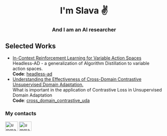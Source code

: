<h1 align="center">I'm Slava ✌️</h1>
<h3 align="center">And I am an AI researcher</h3>

<h2 align="left">Selected Works</h3>

<ul>
  <li><a href="https://arxiv.org/pdf/2312.13327.pdf" target="blank">In-Context Reinforcement Learning for Variable Action Spaces</a></li>
  Headless-AD - a generalization of Algorithm Distillation to variable action spaces.
  <br>
  <b>Code</b>: <a href="https://github.com/corl-team/headless-ad" target="blank">headless-ad</a> 
  <li><a href="https://openreview.net/forum?id=0GpMf9UeI3G" target="blank">Understanding the Effectiveness of Cross-Domain Contrastive Unsupervised Domain Adaptation.</a></li>
  What is important in the application of Contrastive Loss in Unsupervised Domain Adaptation
  <br>
  <b>Code</b>: <a href="https://github.com/ummagumm-a/cross_domain_contrastive_uda" target="blank">cross_domain_contrastive_uda</a>  
</ul>

<h3 align="left">My contacts</h3>
<p align="left">
 <a href="https://t.me/ummagumm_a" target="blank"><img align="center" src="https://cdn.jsdelivr.net/npm/simple-icons@4.19.0/icons/telegram.svg" alt="ummagumm_a" height="30" width="40" /></a>
 <a href="https://x.com/ummagumm_a" target="blank"><img align="center" src="https://cdn.jsdelivr.net/npm/simple-icons@4.19.0/icons/twitter.svg" alt="ummagumm_a" height="30" width="40" /></a>
</p>


